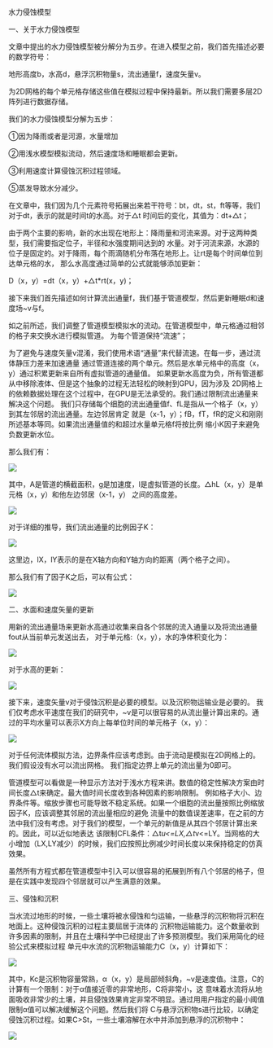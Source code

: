 水力侵蚀模型

一、关于水力侵蚀模型

文章中提出的水力侵蚀模型被分解分为五步。在进入模型之前，我们首先描述必要的数学符号：

地形高度b，水高d，悬浮沉积物量s，流出通量f，速度矢量v。

为2D网格的每个单元格存储这些值在模拟过程中保持最新。所以我们需要多层2D阵列进行数据存储。

我们的水力侵蚀模型分解为五步：

①因为降雨或者是河源，水量增加

②用浅水模型模拟流动，然后速度场和睡眠都会更新。

③利用速度计算侵蚀沉积过程领域。

⑤蒸发导致水分减少。

在文章中，我们因为几个元素符号拓展出来若干符号：bt，dt，st，ft等等，我们对于dt，表示的就是时间t的水高。对于△t
时间后的变化，其值为：dt+△t；

由于两个主要的影响，新的水出现在地形上：降雨量和河流来源。对于这两种类型，我们需要指定位子，半径和水强度期间达到的
水量。对于河流来源，水源的位子是固定的。对于降雨，每个雨滴随机分布落在地形上。让rt是每个时间单位到达单元格的水，
那么水高度通过简单的公式就能够添加更新：

D（x，y）=dt（x，y）+△t*rt(x，y)；

接下来我们首先描述如何计算流出通量f，我们基于管道模型，然后更新睡眠d和速度场~v与f。

如之前所述，我们调整了管道模型模拟水的流动。在管道模型中，单元格通过相邻的格子来交换水进行模拟管道。
为每个管道保持“流速”；

为了避免与速度矢量v混淆，我们使用术语“通量”来代替流速。在每一步，通过流体静压力差来加速通量
通过管道连接的两个单元。然后是水单元格中的高度（x，y）通过积累更新来自所有虚拟管道的通量值。
如果更新水高度为负，所有管道都从中移除液体、但是这个抽象的过程无法轻松的映射到GPU，因为涉及
2D网格上的依赖数据处理在这个过程中，在GPU是无法承受的。我们通过限制流出通量来解决这个问题。
我们只存储每个细胞的流出通量值f、fL是指从一个格子（x，y）到其左邻居的流出通量。左边邻居肯定
就是（x-1，y）；fB，fT，fR的定义和刚刚所述基本等同。如果流出通量值的和超过水量单元格f将按比例
缩小K因子来避免负数更新水位。

那么我们有：

![](https://i.loli.net/2018/07/23/5b55969b21409.png)

其中，A是管道的横截面积，g是加速度，l是虚拟管道的长度。△hL（x，y）是单元格（x，y）和他左边邻居（x-1，y）
之间的高度差。

![](https://i.loli.net/2018/07/23/5b5597820c383.png)

对于详细的推导，我们流出通量的比例因子K：

![](https://i.loli.net/2018/07/23/5b559808be86b.png)

这里边，lX，lY表示的是在X轴方向和Y轴方向的距离（两个格子之间）。

那么我们有了因子K之后，可以有公式：

![](https://i.loli.net/2018/07/23/5b55985939d95.png)

二、水面和速度矢量的更新

用新的流出通量场来更新水高通过收集来自各个邻居的流入通量以及将流出通量fout从当前单元发送出去，
对于单元格:（x，y），水的净体积变化为：

![](https://i.loli.net/2018/07/23/5b559b1d4831c.png)

对于水高的更新：

![](https://i.loli.net/2018/07/23/5b559b3215c7e.png)

接下来，速度矢量v对于侵蚀沉积是必要的模型。以及沉积物运输业是必要的。
我们仅考虑水平速度在我们的研究中，~v是可以很容易的从流出量计算出来的。通过的平均水量可以表示X方向上每单位时间的单元格子（x，y）：

![](https://i.loli.net/2018/07/23/5b559bd191f78.png)

对于任何流体模拟方法，边界条件应该考虑到。由于流动是模拟在2D网格上的。我们假设没有水可以流出网格。
我们指定边界上单元的流出量为0即可。

管道模型可以看做是一种显示方法对于浅水方程来讲。数值的稳定性解决方案由时间长度△t来确定。最大值时间长度收到各种因素的影响限制。
例如格子大小、边界条件等。缩放步骤也可能导致不稳定系统。如果一个细胞的流出量按照比例缩放因子K，应该调整其邻居的流出量相应的避免
流量中的数值误差速率，在之前的方法中我们没有考虑。对于我们的模型，一个单元的新值是从其四个邻居计算出来的。因此，可以近似地表达
该限制CFL条件：△t*u<=LX,△t*v<=LY。当网格的大小增加（LX,LY减少）的时候，我们应按照比例减少时间长度以来保持稳定的仿真效果。

虽然所有方程式都在管道模型中引入可以很容易的拓展到所有八个邻居的格子，但是在实践中发现四个邻居就可以产生满意的效果。

三、侵蚀和沉积

当水流过地形的时候，一些土壤将被水侵蚀和匀运输，一些悬浮的沉积物将沉积在地面上。这种侵蚀沉积的过程主要屈居于流体的
沉积物运输能力。这个数量收到许多因素的限制，并且在土壤科学中已经提出了许多预测模型。我们采用简化的经验公式来模拟过程
单元中水流的沉积物运输能力C（x，y）计算如下：

![](https://i.loli.net/2018/07/24/5b5690e5e6cde.jpg)

其中，Kc是沉积物容量常熟，α（x，y）是局部倾斜角，~v是速度值。注意，C的计算有一个限制：对于α值接近零的非常地形，C将非常小，这
意味着水流将从地面吸收非常少的土壤，并且侵蚀效果肯定非常不明显。通过用用户指定的最小阈值限制α值可以解决缓解这个问题。然后我们将
C与悬浮沉积物s进行比较，以确定侵蚀沉积过程。如果C>St，一些土壤溶解在水中并添加到悬浮的沉积物中：

![](https://i.loli.net/2018/07/24/5b5691de7a64c.jpg)









































